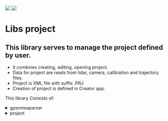 <!-- PROJECT LOGO -->
<br />
<div align="left">
<img src="https://github.com/dekdekan/lidaretto-desktop/blob/completeRefactor_change_cuts/README_images/logo_black.svg#gh-light-mode-only">
<img src="https://github.com/dekdekan/lidaretto-desktop/blob/completeRefactor_change_cuts/README_images/logo_white.svg#gh-dark-mode-only">
</div>
  <h1 align="left">Libs project</h1>

## This library serves to manage the project defined by user.
 - It combines creating, editing, opening project.
 - Data for project are reads from lidar, camera, calibration and trajectory files.
 - Project is XML file with suffix .PRJ
 - Creation of project is defined in Creator app.
 
This library Consists of:

<!-- //////////////////////////////////////////////////////////////////////////////////////////////////////////////////////////////////////////////////////// -->

<details><summary>gpsnmeaparser</summary>
<p>

## gpsnmeaparser is class using for parsing GNSS Logs, specifically GGA and RMC logs.
  ### Getting Started
1. To start, simply create object of this class and then you can use corresponding methods.
2. You can also create and init object of this class by using conscructor:
```js
gpsNMEAparser();
```
&emsp;Or:
```js
gpsNMEAparser(std::string GGASentence,std::string RMCSentence)
```  
  
  GGA sentence looks like as follow:
  <img src="https://github.com/AlexPoltak/vrs_cvicenie_3/blob/main/Src/GPGGA.png">
  
1. To check whether some GGA sentence is valid use **isValidGGA** on object:
  
    - Returns true when sentence is valid GGA sentence, else returns false
```js
bool isValidGGA(const std::string GGASentence)
```
2. To set class values parsed from GGA sentence use:

```js
void setValuesGGA(std::string GGA)
```
  
  RMC sentence looks like as follow:
  <img src="https://github.com/AlexPoltak/vrs_cvicenie_3/blob/main/Src/GPMRCAsset%201.png">
  
1. To check whether some RMC sentence is valid use **isValidRMC** on object:
  
    - Returns true when sentence is valid RMC sentence, else returns false
```js
bool isValidRMC(const std::string RMCSentence)
```
2. To set class values parsed from RMC sentence use:

```js
void setValuesRMC(const std::string RMCSentence)
```
---  
  
</p>
</details>


<!-- //////////////////////////////////////////////////////////////////////////////////////////////////////////////////////////////////////////////////////// -->

<details><summary>project</summary>
<p>

#### This class serves for manipulating with project that are created by user. Creation is done in the creator app(by projectcreationdialog class) where user have to load trajectory, lidar and calibration file(That files are required for project creation). Optionally user can load camera file, if were obtained.
Based on these files is created project thanks to which user can interact with all basic stuff(Trajectory displaying, selection, showing informations, profiles generation and more).Most of operations with project are used in creator app(in corresponding classes)

  ### Getting Started
  
1. For access to all methods first create object of this class:
  
    - `c_qualityType` - quality indicator displayed on trajectory(0 - position,1 - heading, 2 - PDOP, 3 - speed)
    - `c_stdprecision` - maximum precision of position 
    - `c_minstdprecision` - minimum precision of position 
    - `c_stdprecisionHeading` - maximum heading precision
    - `c_minstdprecisionHeading` - minimum heading precision
    - `c_minPDOP` - disable/enable calculation
    - `c_maxPDOP` - disable/enable calculation
    - `c_minSpeed` - minimum speed precision
    - `c_maxSpeed` - maximum speed precision
    - `c_smartfilter` - whether smart filter is enabled(remove scans while standing)
    - `c_speedfilter` - whether speed filter is enabled
    - `c_speedfilterThreshold` - speed threshold for speed filter
  
All this input parameters user can change in tab settings
 ```js
    std::shared_ptr<Project> nameOfProjectObject=std::make_shared<Project>( int c_qualityType, double c_stdprecision, double c_minstdprecision, double c_stdprecisionHeading, double c_minstdprecisionHeading,double c_minPDOP, double c_maxPDOP,double c_minSpeed, double c_maxSpeed, bool c_smartfilter, bool c_speedfilter, double c_speedfilterThreshold)
  ``` 
  
2. If you want to clear project and all values based on which informations are displayed in UI,  use:
  
```js
  void Project::clearProject()
```    
  
#### Some required steps:
1. Setting project path that contains project file name(to this file will be stored project values after saving)
```js
  void Project::setProjectFilename(QString newProjectFile)
```  

2. Setting trajectory file path:
```js
  void Project::setTrajectoryFilename(QString newTrajectoryFile)
```  
 
3. Setting lidar file path:
      
     - `index` - ID of lidar
    
```js
  void Project::setLidarFilename(QString newLidarFile,int index)
```  
  
4. Setting path to calibration file:
```js
  void Project::setCalibrationFilename(QString newCalibrationFile)
```  
5. Setting calibration values from calibration file:
  It returns true when everything was set correctly, else returns false
```js
  bool Project::setCoreConfigurationFromCalibrationFile(const char *filename)
```  
6. Preparing needed structure that holds all lidar and camera devices info:
  It is used after setting the calibration file
     
```js
void Project::initDevices()
```  
  
#### Some other methods to initialize the project:

1. Setting path to camera files:

     - `newCameraFile` - path to files
     
        | VideoType     | 
        | :-------------| 
        | garmin_virb   |
        | labpano       | 
        | gopro         | 
        | sony          |
  
```js
  void Project::setCameraFilename(QString newCameraFile,VideoType type)
```    
  
2. To check whether path to given camera(video,images) files is correct(whether directory contains relevant files) use:

```js
    int checkWhetherCameraPathCorrect(QString path,Project::VideoType videotype);
```  

3. To set description from user about project use:
  
```js
  void setProjectDescription(std::string descr)
```  
4. You can save this description also to file by:

```js
    void saveDescriptionToFile(std::string path)
```  
  
```diff
- Most of the previous methods you can see in creator app, specificaly in projectcrationdialog class. This dialog box show up when the user selects option to create new project.
```
  
#### Saving and opening/reading project:
1. When the required steps have been taken or some modification in project have been made, to save project with all values use **saveProjectFile** method. Project will be saved to XML file with .PRJ sufix.

```js
    void Project::saveProjectFile()
```  
  
> This method contains method **saveProjectFileToXml**, that saves all project values to XML file.

2. To open project file and read all values from it use:

    - `filename` - path to project file

```js
ProjectOpeningStatus Project::openProjectFromFile(QString fileName)
```  
 
> This method contains method **readProjectFileFromXml**(new project version),**readProjectFile**(old project version) that serves to parse all values from lidar, calibration,trajectory and camera files and assigns all needed variables from them.

  
3. To check whether given file is XML file use:
  
```js
  bool Project::isProjectFileXML(QString fileName)
```  
   
  
  
  
#### Manipulating with trajectory, lidar frames:
  
1. This returns indexes of **trajectory frames** that are selected(has state=2) - trajectory frames that user selects in selection mode :
  
```js
  std::vector<int> Project::getSelectedFrames()
```  
  
2. This returns indexes of **lidar frames**, based on trajectory selections (where state=2) :
  
      - `index` - lidar ID

```js
  std::vector<int> Project::getSelectedFramesForLidarDevice(int index)
```  

3. To get index of **frame from lidar**(with given ID) which is placed at given trajectory position use:
  
      - `whichTrajectoryPoint` - ID of trajectory point at which the ID of lidar frame should be returned
      - `whichLidar` - lidar ID

```js
  int Project::getLidarFrameFromTrajectoryRelationInfo(int whichTrajectoryPoint, int whichLidar)
```    
  
4. To obtain **lidar frames** indexes based on given trajectory indexes and lidar ID use **getSelectedFilteredFramesForLidarDevice**:
 &emsp;If there are some missing trajectory indexes in input, the space in corresponding lidar frames indexes will be filled in return.

    - `preselected` - IDs of trajectory points at which the IDs of lidar frame should be returned
    - `index` - lidar ID

```js
std::vector<int>  Project::getSelectedFilteredFramesForLidarDevice(std::vector<int> &preselected,int index)
``` 
  

5. To get indexes of lidar lines based on preset value call:
  
    - `whichlidar` - ID of lidar
        | whichlines    | 
        | :-------------| 
        | All           |
        | Central       | 
        | EverySecond   | 
        | HighRes       |
        | UltraHighRes  |

```js
std::vector<int> Project::getUnusedLaserLinesForLidar(int whichlidar, BaseLidarReader::LidarLinesPresets whichlines)
```     
  
  
####  Wrappers for trajectory matters(inertial explorer filereader) :
  
1. To generate transformations for trajectory call **traj_generateTransformation**. It is used in projectcreationdialog class.
  
```js
  void Project::traj_generateTransformation()
```   
  
2. To read trajectory file and inits values for trajectory reader class(inertialExplorerFileReader) call **traj_readTrajectoryFromFile**. It is used in projectcreationdialog class and in project reading methods.
  
```js
  int Project::traj_readTrajectoryFromFile(QString rawTrajFile)
```     
  
  
#### Creating and manipulating with **line cutting segment**. It is displayed in profile mode on map(creator app). Based on this line segment(frames that are inside) is generated pointcloud to display in profiles.:

1. To prepare line cut segment points use method getPerpendicularLineSegmentAtTrajectory(). Line segment is generated perpendicular to given trajectory place.

      - `trajectoryID` - ID of trajectory point to which the points of perpendicular line segment are calculated
      - `segmentLength` - length of line segment(defined by user)
      - `segmentWidth` - width of XY projection-aerial view(defined by user)
      - `cutWidth` - width of cut (width of ZX projection-cut view defined by user)
  
```js
std::vector<QPointF> Project::getPerpendicularLineSegmentAtTrajectory(int trajectoryID, double segmentLength,double segmentWidth,double cutWidth)
```    
  
```diff
 Points of this line cut segment and more visual parameter you can get by method **getParamsForMapStruct()**
```  
  
  
  getFramesForPerpendicularLineSegment(pointcloud genetaring)
  getPerpedicularLineSegmentForSidewayCut
  getAngleBetweenLineCutSegmentZones
  getTimeOfLineCutSegmentZone
  
  
  clearLineCut
  getFitpointsAsReference
  addFitPoint
  modifyFitPoint
  addEndPointsToFitCorrections
  calcCorrectionFromFitPoints
  correctionExists
  saveFitPoints
  loadFitPoints
  
  getParamsForMapStruct
 setVisualQualityParameter
  
  
  getRTKpointsAsReference
  filterRTKpointsByProjectBoundaries
  addRTKpoint
 
  

  getProjectFilename
  getTrajectoryTransformation
  getZeroPositionFromTransformation
  getIMUtoVehicleRotation
  getBoresightRotation
  
  
  getFramesTrajectoryRelationsInfoAsReference
  getTrajectoryRealtionInfoPtr(undostack)  
  clearTrajectorySelection
  getTrajectoryTimepositions
  getTrajectoryLength
  getTrajectoryRealtionInfoPtr
  getTrajectoryIDOfLineCutSegmentZone
  getTrajectoryCorrectionForZone
  
  
  #### Manipulating with visual parameters - this variables user can choose in settings tab:
```diff
- Most of this visual parameters are described in object creation method of this class.
```
1. To get value of specific visual parameter use:

```js
 Project::getVisualParameter{name of paramter}()
``` 
2. For obtaining whether shake filter is enabled use:

```js
  bool getUseShakeFilter()
``` 
  
  &emsp;To set it use:
```js
  void setUseShakeFilter(bool usefilt)
```  
  
  
  
  setTrajectoryDisabling
  getLineCutSegmentZonesCount
  
  
1. To get name of project registry name call:
  
```js
QString Project::getRegistryEntryNameOfProject()
``` 
